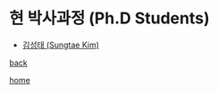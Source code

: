 # **현 박사과정 (Ph.D Students)**

- [김성태 (Sungtae Kim)](./SungtaeKim.md)

[back](../)

[home](../../index.md)
